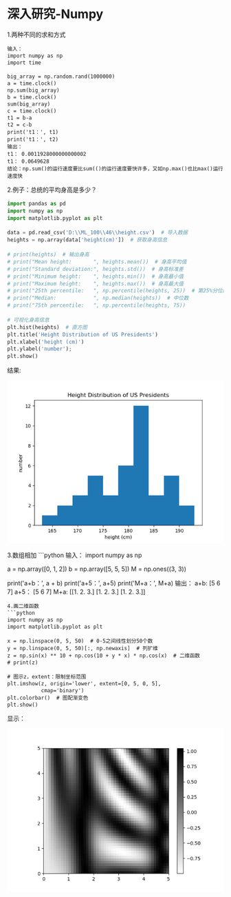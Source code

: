 # 深入研究-Numpy
1.两种不同的求和方式
```
输入：
import numpy as np
import time

big_array = np.random.rand(1000000)
a = time.clock()
np.sum(big_array)
b = time.clock()
sum(big_array)
c = time.clock()
t1 = b-a
t2 = c-b
print('t1：', t1)
print('t1：', t2)
输出：
t1： 0.0011928000000000002
t1： 0.0649628
结论：np.sum()的运行速度要比sum(()的运行速度要快许多，又如np.max()也比max()运行速度快
```
2.例子：总统的平均身高是多少？
```python
import pandas as pd
import numpy as np
import matplotlib.pyplot as plt

data = pd.read_csv('D:\\ML_100\\46\\height.csv')  # 导入数据
heights = np.array(data['height(cm)'])  # 获取身高信息

# print(heights)  # 输出身高
# print("Mean height:       ", heights.mean())  # 身高平均值
# print("Standard deviation:", heights.std())  # 身高标准差
# print("Minimum height:    ", heights.min())  # 身高最小值
# print("Maximum height:    ", heights.max())  # 身高最大值
# print("25th percentile:   ", np.percentile(heights, 25))  # 第25%分位的数值
# print("Median:            ", np.median(heights))  # 中位数
# print("75th percentile:   ", np.percentile(heights, 75))

# 可视化身高信息
plt.hist(heights)  # 直方图
plt.title('Height Distribution of US Presidents')
plt.xlabel('height (cm)')
plt.ylabel('number');
plt.show()
```
结果:
<p align="center">
  <img src="https://github.com/yunhao1996/100-Days-ML-Learning-logs/blob/master/Day-46/1.png">
</p>
3.数组相加
```python
输入：
import numpy as np

a = np.array([0, 1, 2])
b = np.array([5, 5, 5])
M = np.ones((3, 3))

print('a+b：', a + b)
print('a+5：', a+5)
print('M+a：', M+a)
输出：
a+b: [5 6 7]
a+5： [5 6 7]
M+a: [[1. 2. 3.]
 [1. 2. 3.]
 [1. 2. 3.]]
```
4.画二维函数
```python
import numpy as np
import matplotlib.pyplot as plt

x = np.linspace(0, 5, 50)  # 0-5之间线性划分50个数
y = np.linspace(0, 5, 50)[:, np.newaxis]  # 列扩维
z = np.sin(x) ** 10 + np.cos(10 + y * x) * np.cos(x)  # 二维函数
# print(z)

# 图示z，extent：限制坐标范围
plt.imshow(z, origin='lower', extent=[0, 5, 0, 5],
           cmap='binary')
plt.colorbar()  # 图配渐变色
plt.show()
```
显示：
<p align="center">
  <img src="https://github.com/yunhao1996/100-Days-ML-Learning-logs/blob/master/Day-46/2.png">
</p>
